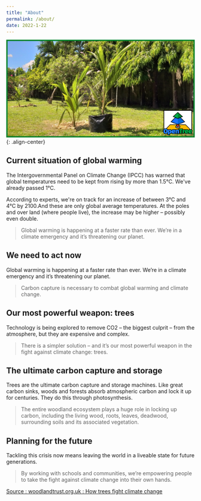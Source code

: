 ```yaml
---
title: "About"
permalink: /about/
date: 2022-1-22
---
```

![OpenTree Collaboration & Influence](/assets/images/openTree009.png){: .align-center}

## Current situation of global warming
The Intergovernmental Panel on Climate Change (IPCC) has warned that global temperatures need to be kept from rising by more than 1.5°C. We've already passed 1°C. 

According to experts, we're on track for an increase of between 3°C and 4°C by 2100.And these are only global average temperatures. 
At the poles and over land (where people live), the increase may be higher – possibly even double.

> Global warming is happening at a faster rate than ever. 
We’re in a climate emergency and it’s threatening our planet.

## We need to act now
Global warming is happening at a faster rate than ever. 
We’re in a climate emergency and it’s threatening our planet.

> Carbon capture is necessary to combat global warming and climate change.

## Our most powerful weapon: trees
Technology is being explored to remove CO2 – the biggest culprit – from the atmosphere, but they are expensive and complex.

> There is a simpler solution – and it’s our most powerful weapon in the fight against climate change: trees.

## The ultimate carbon capture and storage
Trees are the ultimate carbon capture and storage machines. Like great carbon sinks, woods and forests absorb atmospheric carbon and lock it up for centuries. They do this through photosynthesis.

> The entire woodland ecosystem plays a huge role in locking up carbon, including the living wood, roots, leaves, deadwood, surrounding soils and its associated vegetation.

## Planning for the future
Tackling this crisis now means leaving the world in a liveable state for future generations.

> By working with schools and communities, we’re empowering people to take the fight against climate change into their own hands.

[Source : woodlandtrust.org.uk : How trees fight climate change]()